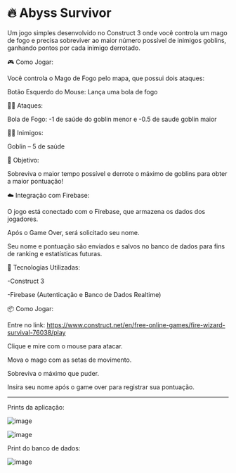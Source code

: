 # 🔥 Abyss Survivor

Um jogo simples desenvolvido no Construct 3 onde você controla um mago de fogo e precisa sobreviver ao maior número possível de inimigos goblins, ganhando pontos por cada inimigo derrotado.

🎮 Como Jogar:

Você controla o Mago de Fogo pelo mapa, que possui dois ataques:

Botão Esquerdo do Mouse: Lança uma bola de fogo 

🧙‍♂️ Ataques:

Bola de Fogo:	-1 de saúde do goblin menor e -0.5 de saude goblin maior

🧟‍♂️ Inimigos:

Goblin – 5 de saúde

🎯 Objetivo:

Sobreviva o maior tempo possível e derrote o máximo de goblins para obter a maior pontuação!

☁️ Integração com Firebase:

O jogo está conectado com o Firebase, que armazena os dados dos jogadores.

Após o Game Over, será solicitado seu nome.

Seu nome e pontuação são enviados e salvos no banco de dados para fins de ranking e estatísticas futuras.

🚀 Tecnologias Utilizadas:

-Construct 3

-Firebase (Autenticação e Banco de Dados Realtime)

📦 Como Jogar:

Entre no link: https://www.construct.net/en/free-online-games/fire-wizard-survival-76038/play

Clique e mire com o mouse para atacar.

Mova o mago com as setas de movimento.

Sobreviva o máximo que puder.

Insira seu nome após o game over para registrar sua pontuação.

_________________________________________________________________________________________________________

Prints da aplicação: 

![image](https://github.com/user-attachments/assets/90637a8b-7d4f-448d-8d0f-19ed087daa37)

![image](https://github.com/user-attachments/assets/46ad02dc-eaea-4ec2-b329-3b39141ec1e0)

Print do banco de dados:

![image](https://github.com/user-attachments/assets/7f016616-475a-4853-b299-b5ca0f4ffd21)

